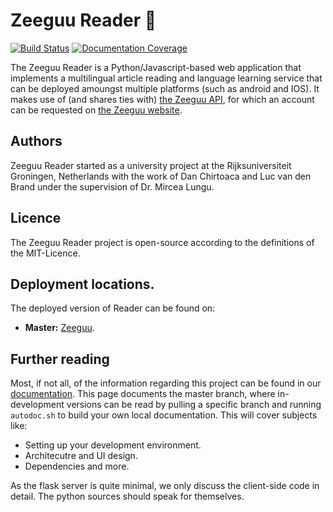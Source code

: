 # Zeeguu Reader :closed_book:

[![Build Status](https://travis-ci.org/zeeguu-ecosystem/Zeeguu-Reader.svg?branch=master)](https://travis-ci.org/zeeguu-ecosystem/Zeeguu-Reader)
[![Documentation Coverage](https://zeeguu-ecosystem.github.io/Zeeguu-Reader/badge.svg)](https://zeeguu-ecosystem.github.io/Zeeguu-Reader/)

The Zeeguu Reader is a Python/Javascript-based web application that implements a multilingual article reading and language learning service that can be deployed amoungst multiple platforms (such as android and IOS). It makes use of (and shares ties with) [the Zeeguu API](https://github.com/mircealungu/Zeeguu-API), for which an account can be requested on [the Zeeguu website](https://www.zeeguu.org).

## Authors
Zeeguu Reader started as a university project at the Rijksuniversiteit Groningen, Netherlands with the work of Dan Chirtoaca
and Luc van den Brand under the supervision of Dr. Mircea Lungu. 

## Licence
The Zeeguu Reader project is open-source according to the definitions of the MIT-Licence.

## Deployment locations.
The deployed version of Reader can be found on:
- **Master:** [Zeeguu](https://www.zeeguu.org/reader/articles).

## Further reading
Most, if not all, of the information regarding this project can be found in our [documentation](https://zeeguu-ecosystem.github.io/Unified-Multilanguage-Reader/). This page documents the master branch, where in-development versions can be read by pulling a specific branch and running `autodoc.sh` to build your own local documentation.
This will cover subjects like:
- Setting up your development environment.
- Architecutre and UI design.
- Dependencies
and more.

As the flask server is quite minimal, we only discuss the client-side code in detail. The python sources should speak for themselves.
